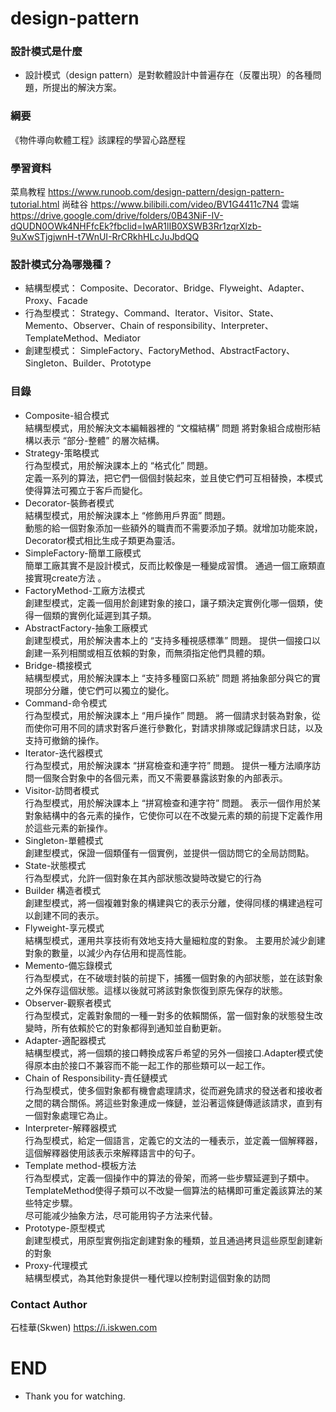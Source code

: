 # design-pattern
### 設計模式是什麼
* 設計模式（design pattern）是對軟體設計中普遍存在（反覆出現）的各種問題，所提出的解決方案。
### 綱要
《物件導向軟體工程》該課程的學習心路歷程
### 學習資料
菜鳥教程 https://www.runoob.com/design-pattern/design-pattern-tutorial.html
尚硅谷 https://www.bilibili.com/video/BV1G4411c7N4
雲端 https://drive.google.com/drive/folders/0B43NiF-IV-dQUDN0OWk4NHFfcEk?fbclid=IwAR1lIB0XSWB3Rr1zqrXlzb-9uXwSTjgjwnH-t7WnUI-RrCRkhHLcJuJbdQQ
### 設計模式分為哪幾種？
* 結構型模式：
Composite、Decorator、Bridge、Flyweight、Adapter、Proxy、Facade
* 行為型模式：
Strategy、Command、Iterator、Visitor、State、Memento、Observer、Chain of responsibility、Interpreter、TemplateMethod、Mediator
* 創建型模式：
SimpleFactory、FactoryMethod、AbstractFactory、Singleton、Builder、Prototype
### 目錄
* Composite-組合模式<br>
 結構型模式，用於解決文本編輯器裡的 “文檔結構” 問題 
 將對象組合成樹形結構以表示 “部分-整體” 的層次結構。<br>
* Strategy-策略模式<br>
 行為型模式，用於解決課本上的 “格式化” 問題。<br>
 定義一系列的算法，把它們一個個封裝起來，並且使它們可互相替換，本模式使得算法可獨立于客戶而變化。<br>
* Decorator-裝飾者模式<br>
 結構型模式，用於解決課本上 “修飾用戶界面” 問題。<br>
 動態的給一個對象添加一些額外的職責而不需要添加子類。就增加功能來說，Decorator模式相比生成子類更為靈活。 
* SimpleFactory-簡單工廠模式<br>
簡單工廠其實不是設計模式，反而比較像是一種變成習慣。
通過一個工廠類直接實現create方法 。
* FactoryMethod-工廠方法模式<br>
創建型模式，定義一個用於創建對象的接口，讓子類決定實例化哪一個類，使得一個類的實例化延遲到其子類。<br>
* AbstractFactory-抽象工廠模式<br>
創建型模式，用於解決書本上的 “支持多種視感標準” 問題。
提供一個接口以創建一系列相關或相互依賴的對象，而無須指定他們具體的類。<br>
* Bridge-橋接模式<br>
結構型模式，用於解決課本上 “支持多種窗口系統” 問題
將抽象部分與它的實現部分分離，使它們可以獨立的變化。<br>
* Command-命令模式<br>
行為型模式，用於解決課本上 “用戶操作” 問題。
將一個請求封裝為對象，從而使你可用不同的請求對客戶進行參數化，對請求排隊或記錄請求日誌，以及支持可撤銷的操作。<br>
* Iterator-迭代器模式<br>
行為型模式，用於解決課本 “拼寫檢查和連字符” 問題。
提供一種方法順序訪問一個聚合對象中的各個元素，而又不需要暴露該對象的內部表示。<br>
* Visitor-訪問者模式<br>
行為型模式，用於解決課本上 “拼寫檢查和連字符” 問題。
表示一個作用於某對象結構中的各元素的操作，它使你可以在不改變元素的類的前提下定義作用於這些元素的新操作。<br>
* Singleton-單體模式<br>
 創建型模式，保證一個類僅有一個實例，並提供一個訪問它的全局訪問點。<br>
* State-狀態模式<br>
 行為型模式，允許一個對象在其內部狀態改變時改變它的行為<br>
* Builder 構造者模式<br>
 創建型模式，將一個複雜對象的構建與它的表示分離，使得同樣的構建過程可以創建不同的表示。<br>
* Flyweight-享元模式<br>
結構型模式，運用共享技術有效地支持大量細粒度的對象。
主要用於減少創建對象的數量，以減少內存佔用和提高性能。<br>
* Memento-備忘錄模式<br>
行為型模式，在不破壞封裝的前提下，捕獲一個對象的內部狀態，並在該對象之外保存這個狀態。這樣以後就可將該對象恢復到原先保存的狀態。<br>
* Observer-觀察者模式<br>
行為型模式，定義對象間的一種一對多的依賴關係，當一個對象的狀態發生改變時，所有依賴於它的對象都得到通知並自動更新。<br>
* Adapter-適配器模式<br>
結構型模式，將一個類的接口轉換成客戶希望的另外一個接口.Adapter模式使得原本由於接口不兼容而不能一起工作的那些類可以一起工作。<br>
* Chain of Responsibility-責任鏈模式<br>
 行為型模式，使多個對象都有機會處理請求，從而避免請求的發送者和接收者之間的耦合關係。將這些對象連成一條鏈，並沿著這條鏈傳遞該請求，直到有一個對象處理它為止。<br>
* Interpreter-解釋器模式<br>
行為型模式，給定一個語言，定義它的文法的一種表示，並定義一個解釋器，這個解釋器使用該表示來解釋語言中的句子。<br>
* Template method-模板方法<br>
行為型模式，定義一個操作中的算法的骨架，而將一些步驟延遲到子類中。TemplateMethod使得子類可以不改變一個算法的結構即可重定義該算法的某些特定步驟。<br>
尽可能减少抽象方法，尽可能用钩子方法来代替。<br>
* Prototype-原型模式<br>
創建型模式，用原型實例指定創建對象的種類，並且通過拷貝這些原型創建新的對象<br>
* Proxy-代理模式<br>
 結構型模式，為其他對象提供一種代理以控制對這個對象的訪問<br>
### Contact Author
石桂華(Skwen) https://i.iskwen.com
# END
* Thank you for watching.
